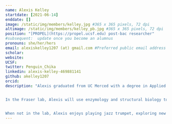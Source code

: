 ```yaml
---
name: Alexis Kelley
startdate: [2021-06-14]
enddate: []
image: /static/img/members/kelley.jpg #365 x 365 pixels, 72 dpi
altimage: /static/img/members/kelley_pb.jpg #365 x 365 pixels, 72 dpi
position: "[PROPEL](https://propel.ucsf.edu) post-bac researcher"
#subsequent:  update once you become an alumnus
pronouns: she/her/hers
email: alexiskelley1207 (at) gmail.com #Preferred public email address
scholar:
website:
UCSF:
twitter: Penguin_Chika
linkedin: alexis-kelley-469881141
github: akelley1207
orcid:
description: "Alexis graduated from UC Merced with a degree in Applied Mathematics with emphasis in Computational Biology. During undergrad, she studied prostate cancer heterogenity and used predictive modeling to study cells that undergo Intermittent Androgen Suppression Therapy with [Dr. Erica Rutter](https://www.ucmerced.edu/content/erica-rutter) at UC Merced. Alexis has also completed other projects in prostate cancer and antigen-antibody interactions at Lawrence Livermore National Laboratory and the University of Southern California.


In the Fraser lab, Alexis will use enzymology and structural biology to identify PROSS mutants of mouse Acidic Mammalian Chitinase (mAMCase) that improve expression and solubility in bacteria, and enzyme activity against complex chitin substrates.


When not in the lab, Alexis enjoys playing jazz trumpet, exploring new places, and relaxing at home."
---
```

